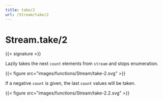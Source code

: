 ```yaml
---
title: take/2
url: /Stream/take/2
---
```


# Stream.take/2

{{< signature >}}

Lazily takes the next `count` elements from `stream` and stops enumeration.

{{< figure src="images/functions/Stream/take-2.svg" >}}

If a negative `count` is given, the last `count` values will be taken.

{{< figure src="images/functions/Stream/take-2.2.svg" >}}
